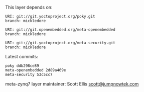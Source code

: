 This layer depends on:

    URI: git://git.yoctoproject.org/poky.git
    branch: mickledore

    URI: git://git.openembedded.org/meta-openembedded
    branch: mickledore

    URI: git://git.yoctoproject.org/meta-security.git
    branch: mickledore

Latest commits:

    poky ddb298ce89
    meta-openembedded 2d89a469e
    meta-security 53c5cc7

meta-zynq7 layer maintainer: Scott Ellis <scott@jumpnowtek.com>

